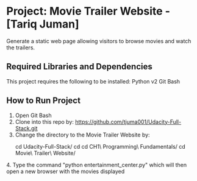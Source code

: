 Project: Movie Trailer Website  - [Tariq Juman]
================================
Generate a static web page allowing visitors to browse movies and watch the trailers.

Required Libraries and Dependencies
-----------------------------------
This project requires the following to be installed:
Python v2
Git Bash


How to Run Project
------------------
1. Open Git Bash
2. Clone into this repo by: https://github.com/tjuma001/Udacity-Full-Stack.git
3. Change the directory to the Movie Trailer Website by:
  <ul>cd Udacity-Full-Stack/
  cd cd CH1\ Programming\ Fundamentals/
  cd Movie\ Trailer\ Website/</ul>
4. Type the command "python entertainment_center.py" which will then open a new browser with the movies displayed
